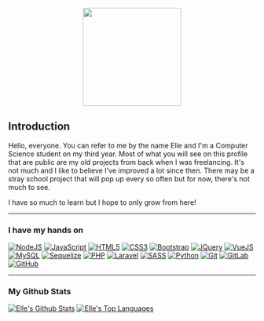 <p align="center">
   <img src="https://themonstrousdev.github.io/assets/icon.png" height="200px">
</p>

## Introduction
Hello, everyone. You can refer to me by the name Elle and I'm a Computer Science student on my third year. Most of what you will see on this profile that are public are my old projects from back when I was freelancing. It's not much and I like to believe I've improved a lot since then. There may be a stray school project that will pop up every so often but for now, there's not much to see.

I have so much to learn but I hope to only grow from here!
- - - - -
### I have my hands on
[![NodeJS](https://img.shields.io/badge/node.js%20-%2343853D.svg?&style=for-the-badge&logo=node.js&logoColor=white)](https://nodejs.org/en/) [![JavaScript](https://img.shields.io/badge/javascript%20-%23323330.svg?&style=for-the-badge&logo=javascript&logoColor=%23F7DF1E)](https://www.javascript.com/) [![HTML5](https://img.shields.io/badge/html5%20-%23E34F26.svg?&style=for-the-badge&logo=html5&logoColor=white)](https://html.com/html5/) [![CSS3](https://img.shields.io/badge/css3%20-%231572B6.svg?&style=for-the-badge&logo=css3&logoColor=white)](https://css3-tutorial.net/) [![Bootstrap](https://img.shields.io/badge/bootstrap%20-%23563D7C.svg?&style=for-the-badge&logo=bootstrap&logoColor=white)](https://getbootstrap.com/) [![JQuery](https://img.shields.io/badge/jquery%20-%230769AD.svg?&style=for-the-badge&logo=jquery&logoColor=white)](https://jquery.com/) [![VueJS](https://img.shields.io/badge/vuejs%20-%2335495e.svg?&style=for-the-badge&logo=vue.js&logoColor=%234FC08D)](https://vuejs.org/) [![MySQL](https://img.shields.io/badge/mysql-%2300f.svg?&style=for-the-badge&logo=mysql&logoColor=white)](https://www.mysql.com/) [![Sequelize](https://img.shields.io/badge/sequelize-399af3.svg?style=for-the-badge&logo=sequelize&logoColor=white)](https://sequelize.org/v7/) [![PHP](https://img.shields.io/badge/php-%23777BB4.svg?&style=for-the-badge&logo=php&logoColor=white)](https://www.php.net/) [![Laravel](https://img.shields.io/badge/laravel-%23FF2D20.svg?style=for-the-badge&logo=laravel&logoColor=white)](https://laravel.com) [![SASS](https://img.shields.io/badge/SASS%20-hotpink.svg?&style=for-the-badge&logo=SASS&logoColor=white)](https://sass-lang.com/) [![Python](https://img.shields.io/badge/Python-2b5b84.svg?style=for-the-badge&logo=python&logoColor=white)](https://www.python.org) [![Git](https://img.shields.io/badge/git%20-%23F05033.svg?&style=for-the-badge&logo=git&logoColor=white)](https://git-scm.com/) [![GitLab](https://img.shields.io/badge/gitlab%20-%23181717.svg?&style=for-the-badge&logo=gitlab&logoColor=white)](https://about.gitlab.com/) [![GitHub](https://img.shields.io/badge/github%20-%23121011.svg?&style=for-the-badge&logo=github&logoColor=white)](https://github.com/)
- - - - -
### My Github Stats
[![Elle's Github Stats](https://github-readme-stats.vercel.app/api?username=themonstrousdev&count_private=true&show_icons=true&theme=vue-dark)](https://github.com/themonstrousdev)
[![Elle's Top Languages](https://github-readme-stats.vercel.app/api/top-langs/?username=themonstrousdev&count_private=true&layout=compact&theme=vue-dark)](https://github.com/themonstrousdev)

<!--
**themonstrousdev/themonstrousdev** is a ✨ _special_ ✨ repository because its `README.md` (this file) appears on your GitHub profile.

Here are some ideas to get you started:

- 🔭 I’m currently working on ...
- 🌱 I’m currently learning ...
- 👯 I’m looking to collaborate on ...
- 🤔 I’m looking for help with ...
- 💬 Ask me about ...
- 📫 How to reach me: ...
- 😄 Pronouns: ...
- ⚡ Fun fact: ...
-->
